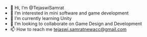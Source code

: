 - 👋 Hi, I’m @TejaswiSamrat
- 👀 I’m interested in mini software and game development
- 🌱 I’m currently learning Unity
- 💞️ I’m looking to collaborate on Game Design and Development
- 📫 How to reach me tejaswi.samratnewacc@gmail.com

<!---
TejaswiSamrat/TejaswiSamrat is a ✨ special ✨ repository because its `README.md` (this file) appears on your GitHub profile.
You can click the Preview link to take a look at your changes.
--->
